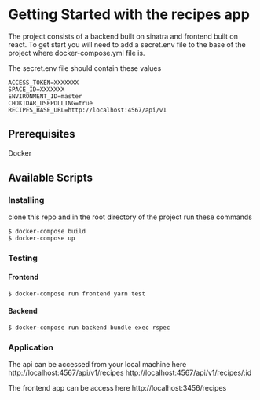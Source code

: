 # Getting Started with the recipes app

The project consists of a backend built on sinatra and frontend built on react.
To get start you will need to add a secret.env file to the base of the project where
docker-compose.yml file is.

The secret.env file should contain these values
```
ACCESS_TOKEN=XXXXXXX
SPACE_ID=XXXXXXX
ENVIRONMENT_ID=master
CHOKIDAR_USEPOLLING=true
RECIPES_BASE_URL=http://localhost:4567/api/v1
```

## Prerequisites
Docker

## Available Scripts

### Installing
clone this repo and in the root directory of the project run these commands
```
$ docker-compose build
$ docker-compose up
```

### Testing

#### Frontend
```
$ docker-compose run frontend yarn test
```

#### Backend
```
$ docker-compose run backend bundle exec rspec
```

### Application

The api can be accessed from your local machine here
http://localhost:4567/api/v1/recipes
http://localhost:4567/api/v1/recipes/:id

The frontend app can be access here
http://localhost:3456/recipes
